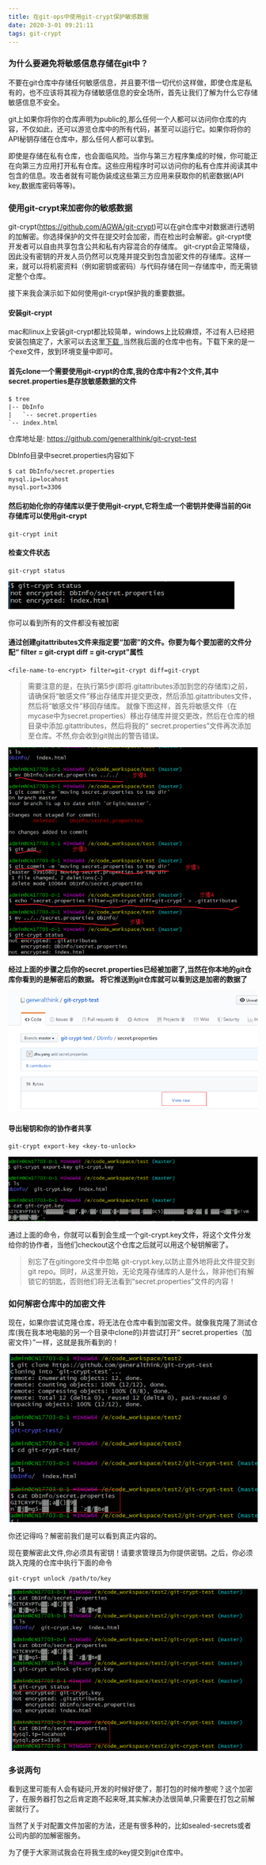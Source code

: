 ```yaml
---
title: 在git-ops中使用git-crypt保护敏感数据
date: 2020-3-01 09:21:11
tags: git-crypt
---
```


### 为什么要避免将敏感信息存储在git中？

不要在git仓库中存储任何敏感信息，并且要不惜一切代价这样做，即使仓库是私有的，也不应该将其视为存储敏感信息的安全场所，首先让我们了解为什么它存储敏感信息不安全。


git上如果你将你的仓库声明为public的,那么任何一个人都可以访问你仓库的内容，不仅如此，还可以游览仓库中的所有代码，甚至可以运行它。如果你将你的API秘钥存储在仓库中，那么任何人都可以拿到。

即使是存储在私有仓库，也会面临风险。当你与第三方程序集成的时候，你可能正在向第三方应用打开私有仓库。这些应用程序时可以访问你的私有仓库并阅读其中包含的信息。攻击者就有可能伪装成这些第三方应用来获取你的机密数据(API key,数据库密码等等)。

<!--more-->

### 使用git-crypt来加密你的敏感数据

git-crypt(https://github.com/AGWA/git-crypt)可以在git仓库中对数据进行透明的加解密。你选择保护的文件在提交时会加密，而在检出时会解密。git-crypt使开发者可以自由共享包含公共和私有内容混合的存储库。
git-crypt会正常降级，因此没有密钥的开发人员仍然可以克隆并提交到包含加密文件的存储库。这样一来，就可以将机密资料（例如密钥或密码）与代码存储在同一存储库中，而无需锁定整个仓库。


接下来我会演示如下如何使用git-crypt保护我的重要数据。

#### 安装git-crypt

mac和linux上安装git-crypt都比较简单，windows上比较麻烦，不过有人已经把安装包搞定了，大家可以去这里[下载 ](https://gitee.com/pharaoh/git-crypt-win),当然我后面的仓库中也有。下载下来的是一个exe文件，放到环境变量中即可。

#### 首先clone一个需要使用git-crypt的仓库,我的仓库中有2个文件,其中secret.properties是存放敏感数据的文件

```
$ tree
|-- DbInfo
|   `-- secret.properties
`-- index.html

```

仓库地址是: https://github.com/generalthink/git-crypt-test

DbInfo目录中secret.properties内容如下

```
$ cat DbInfo/secret.properties
mysql.ip=locahost
mysql.port=3306

```
#### 然后初始化你的存储库以便于使用git-crypt,它将生成一个密钥并使得当前的Git存储库可以使用git-crypt

```
git-crypt init
```
#### 检查文件状态

```
git-crypt status
```

![查看状态](/images/git-crypt/status.png)

你可以看到所有的文件都没有被加密

#### 通过创建gitattributes文件来指定要“加密”的文件。你要为每个要加密的文件分配“ filter = git-crypt diff = git-crypt”属性

```
<file-name-to-encrypt> filter=git-crypt diff=git-crypt
```

>需要注意的是，在执行第5步(即将.gitattributes添加到您的存储库)之前，请确保将“敏感文件”移出存储库并提交更改，然后添加.gitattributes文件，然后将“敏感文件”移回存储库。
就像下图这样，首先将敏感文件（在mycase中为secret.properties）移出存储库并提交更改，然后在仓库的根目录中添加.gitattributes，然后将我的“ secret.properties”文件再次添加至仓库。不然,你会收到git抛出的警告错误。

![加密](/images/git-crypt/encrypted.png)


**经过上面的步骤之后你的secret.properties已经被加密了,当然在你本地的git仓库你看到的是解密后的数据。 将它推送到git仓库就可以看到这是加密的数据了**

![github上的显示](/images/git-crypt/secret-in-github.png)


#### 导出秘钥和你的协作者共享
```
git-crypt export-key <key-to-unlock>
```

![导出秘钥](/images/git-crypt/export-key.png)

通过上面的命令，你就可以看到会生成一个git-crypt.key文件，将这个文件分发给你的协作者，当他们checkout这个仓库之后就可以用这个秘钥解密了。

> 别忘了在gitingore文件中忽略 git-crypt.key,以防止意外地将此文件提交到git repo。同时，从这里开始，无论克隆存储库的人是什么，除非他们有解锁它的钥匙，否则他们将无法看到“secret.properties”文件的内容！


### 如何解密仓库中的加密文件

现在，如果你尝试克隆仓库，将无法在仓库中看到加密文件。就像我克隆了测试仓库(我在我本地电脑的另一个目录中clone的)并尝试打开“ secret.properties（加密文件）”一样，这就是我所看到的！

![加密后](/images/git-crypt/after-encryption.png)


你还记得吗？解密前我们是可以看到真正内容的。

现在要解密此文件,你必须具有密钥！请要求管理员为你提供密钥。之后，你必须跳入克隆的仓库中执行下面的命令

```
git-crypt unlock /path/to/key
```

![解密](/images/git-crypt/unlock.png)


### 多说两句

看到这里可能有人会有疑问,开发的时候好使了，那打包的时候咋整呢？这个加密了，在服务器打包之后肯定跑不起来呀,其实解决办法很简单,只需要在打包之前解密就行了。

当然了关于对配置文件加密的方法，还是有很多种的，比如sealed-secrets或者公司内部的加解密服务。

为了便于大家测试我会在将我生成的key提交到git仓库中。
